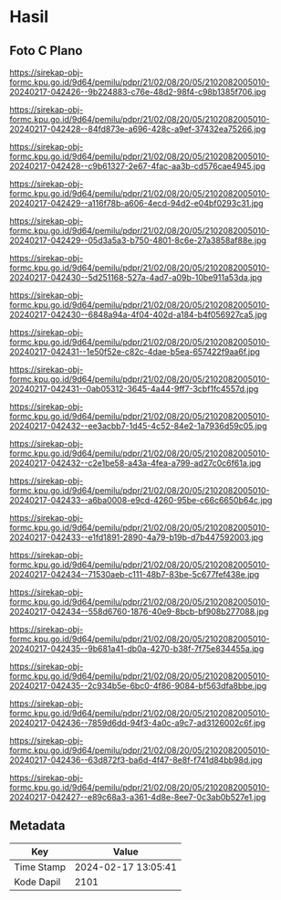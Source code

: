 # Hasil

## Foto C Plano

https://sirekap-obj-formc.kpu.go.id/9d64/pemilu/pdpr/21/02/08/20/05/2102082005010-20240217-042426--9b224883-c76e-48d2-98f4-c98b1385f706.jpg

https://sirekap-obj-formc.kpu.go.id/9d64/pemilu/pdpr/21/02/08/20/05/2102082005010-20240217-042428--84fd873e-a696-428c-a9ef-37432ea75266.jpg

https://sirekap-obj-formc.kpu.go.id/9d64/pemilu/pdpr/21/02/08/20/05/2102082005010-20240217-042428--c9b61327-2e67-4fac-aa3b-cd576cae4945.jpg

https://sirekap-obj-formc.kpu.go.id/9d64/pemilu/pdpr/21/02/08/20/05/2102082005010-20240217-042429--a116f78b-a606-4ecd-94d2-e04bf0293c31.jpg

https://sirekap-obj-formc.kpu.go.id/9d64/pemilu/pdpr/21/02/08/20/05/2102082005010-20240217-042429--05d3a5a3-b750-4801-8c6e-27a3858af88e.jpg

https://sirekap-obj-formc.kpu.go.id/9d64/pemilu/pdpr/21/02/08/20/05/2102082005010-20240217-042430--5d251168-527a-4ad7-a09b-10be911a53da.jpg

https://sirekap-obj-formc.kpu.go.id/9d64/pemilu/pdpr/21/02/08/20/05/2102082005010-20240217-042430--6848a94a-4f04-402d-a184-b4f056927ca5.jpg

https://sirekap-obj-formc.kpu.go.id/9d64/pemilu/pdpr/21/02/08/20/05/2102082005010-20240217-042431--1e50f52e-c82c-4dae-b5ea-657422f9aa6f.jpg

https://sirekap-obj-formc.kpu.go.id/9d64/pemilu/pdpr/21/02/08/20/05/2102082005010-20240217-042431--0ab05312-3645-4a44-9ff7-3cbf1fc4557d.jpg

https://sirekap-obj-formc.kpu.go.id/9d64/pemilu/pdpr/21/02/08/20/05/2102082005010-20240217-042432--ee3acbb7-1d45-4c52-84e2-1a7936d59c05.jpg

https://sirekap-obj-formc.kpu.go.id/9d64/pemilu/pdpr/21/02/08/20/05/2102082005010-20240217-042432--c2e1be58-a43a-4fea-a799-ad27c0c6f61a.jpg

https://sirekap-obj-formc.kpu.go.id/9d64/pemilu/pdpr/21/02/08/20/05/2102082005010-20240217-042433--a6ba0008-e9cd-4260-95be-c66c6650b64c.jpg

https://sirekap-obj-formc.kpu.go.id/9d64/pemilu/pdpr/21/02/08/20/05/2102082005010-20240217-042433--e1fd1891-2890-4a79-b19b-d7b447592003.jpg

https://sirekap-obj-formc.kpu.go.id/9d64/pemilu/pdpr/21/02/08/20/05/2102082005010-20240217-042434--71530aeb-c111-48b7-83be-5c677fef438e.jpg

https://sirekap-obj-formc.kpu.go.id/9d64/pemilu/pdpr/21/02/08/20/05/2102082005010-20240217-042434--558d6760-1876-40e9-8bcb-bf908b277088.jpg

https://sirekap-obj-formc.kpu.go.id/9d64/pemilu/pdpr/21/02/08/20/05/2102082005010-20240217-042435--9b681a41-db0a-4270-b38f-7f75e834455a.jpg

https://sirekap-obj-formc.kpu.go.id/9d64/pemilu/pdpr/21/02/08/20/05/2102082005010-20240217-042435--2c934b5e-6bc0-4f86-9084-bf563dfa8bbe.jpg

https://sirekap-obj-formc.kpu.go.id/9d64/pemilu/pdpr/21/02/08/20/05/2102082005010-20240217-042436--7859d6dd-94f3-4a0c-a9c7-ad3126002c6f.jpg

https://sirekap-obj-formc.kpu.go.id/9d64/pemilu/pdpr/21/02/08/20/05/2102082005010-20240217-042436--63d872f3-ba6d-4f47-8e8f-f741d84bb98d.jpg

https://sirekap-obj-formc.kpu.go.id/9d64/pemilu/pdpr/21/02/08/20/05/2102082005010-20240217-042427--e89c68a3-a361-4d8e-8ee7-0c3ab0b527e1.jpg


## Metadata

| Key        | Value               |
| ---------- | ------------------- |
| Time Stamp | 2024-02-17 13:05:41 |
| Kode Dapil | 2101                |




